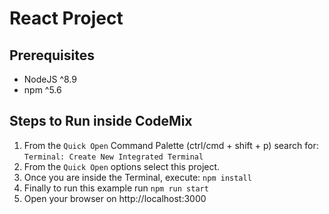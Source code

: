 # React Project

## Prerequisites

- NodeJS ^8.9
- npm ^5.6

## Steps to Run inside CodeMix


1. From the `Quick Open`  Command Palette (ctrl/cmd + shift + p) search for:
     `Terminal: Create New Integrated Terminal`
2. From the `Quick Open` options select this project.
3. Once you are inside the Terminal, execute: `npm install`
4. Finally to run this example run `npm run start`
5. Open your browser on http://localhost:3000
